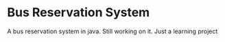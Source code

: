 # Bus Reservation System
A bus reservation system in java. Still working on it. Just a learning project

